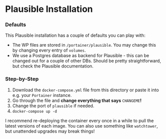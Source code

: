 # Plausible Installation

### Defaults
This Plausible installation has a couple of defaults you can play with:
* The WP files are stored in `/portainer/plausible`. You may change this by changing every entry of `volumes`.
* We use a Postgres database as backend for Plausible - this can be changed out for a couple of other DBs. Should be pretty straightforward, but check the Plausible documentation.

### Step-by-Step
1. Download the `docker-compose.yml` file from this directory or paste it into e.g. your `Portainer` instance.
2. Go through the file and **change everything that says** `CHANGEME`**!**
3. Change the port of `plausible` if needed.
4. `docker-compose up -d`

I recommend re-deploying the container every once in a while to pull the latest versions of each image. You can also use something like `watchtower`, but unattended upgrades may break things!